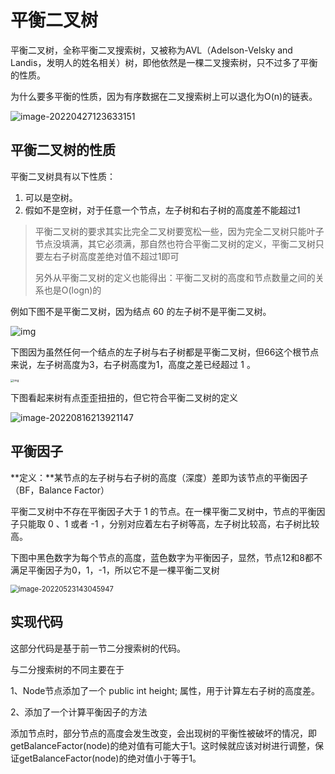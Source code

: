 # 平衡二叉树

平衡二叉树，全称平衡二叉搜索树，又被称为AVL（Adelson-Velsky and Landis，发明人的姓名相关）树，即他依然是一棵二叉搜索树，只不过多了平衡的性质。

为什么要多平衡的性质，因为有序数据在二叉搜索树上可以退化为O(n)的链表。

![image-20220427123633151](https://jswanyu-1309100582.cos.ap-shanghai.myqcloud.com/picgo/DataStructure%20and%20Algorithm/%E4%BA%8C%E5%8F%89%E6%A0%91-%E4%BA%8C%E5%88%86%E6%90%9C%E7%B4%A2%E6%A0%91%E7%9A%84%E6%9C%80%E5%9D%8F%E6%83%85%E5%86%B5.png)



## 平衡二叉树的性质

平衡二叉树具有以下性质：

1. 可以是空树。
2. 假如不是空树，对于任意一个节点，左子树和右子树的高度差不能超过1

> 平衡二叉树的要求其实比完全二叉树要宽松一些，因为完全二叉树只能叶子节点没填满，其它必须满，那自然也符合平衡二叉树的定义，平衡二叉树只要左右子树高度差绝对值不超过1即可
>
> 另外从平衡二叉树的定义也能得出：平衡二叉树的高度和节点数量之间的关系也是O(logn)的

例如下图不是平衡二叉树，因为结点 60 的左子树不是平衡二叉树。

![img](https://pic1.zhimg.com/80/v2-e090a8e3171c8db07e1cda720039e700_720w.jpg)

下图因为虽然任何一个结点的左子树与右子树都是平衡二叉树，但66这个根节点来说，左子树高度为3，右子树高度为1，高度之差已经超过 1 。

<img src="https://pic3.zhimg.com/80/v2-7b3cbb7cf1d996c072516b7146144e52_720w.jpg" alt="img" style="zoom: 33%;" />

下图看起来树有点歪歪扭扭的，但它符合平衡二叉树的定义

![image-20220816213921147](https://jswanyu-1309100582.cos.ap-shanghai.myqcloud.com/picgo/DataStructure%20and%20Algorithm/AVL%E6%A0%91-%E6%AD%A3%E7%A1%AEAVL%E6%A0%91%E4%B8%BE%E4%BE%8B.png)







## 平衡因子

**定义：**某节点的左子树与右子树的高度（深度）差即为该节点的平衡因子（BF，Balance Factor）

平衡二叉树中不存在平衡因子大于 1 的节点。在一棵平衡二叉树中，节点的平衡因子只能取 0 、1 或者 -1 ，分别对应着左右子树等高，左子树比较高，右子树比较高。

下图中黑色数字为每个节点的高度，蓝色数字为平衡因子，显然，节点12和8都不满足平衡因子为0，1，-1，所以它不是一棵平衡二叉树

<img src="https://jswanyu-1309100582.cos.ap-shanghai.myqcloud.com/picgo/DataStructure%20and%20Algorithm/AVL%E6%A0%91-%E5%B9%B3%E8%A1%A1%E5%9B%A0%E5%AD%90.png" alt="image-20220523143045947" style="zoom:80%;" />





## 实现代码

这部分代码是基于前一节二分搜索树的代码。

与二分搜索树的不同主要在于

1、Node节点添加了一个 public int height; 属性，用于计算左右子树的高度差。

2、添加了一个计算平衡因子的方法

添加节点时，部分节点的高度会发生改变，会出现树的平衡性被破坏的情况，即getBalanceFactor(node)的绝对值有可能大于1。这时候就应该对树进行调整，保证getBalanceFactor(node)的绝对值小于等于1。



































